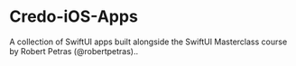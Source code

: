 # Credo-iOS-Apps
A collection of SwiftUI apps built alongside the SwiftUI Masterclass course by Robert Petras (@robertpetras)..
